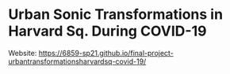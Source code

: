 # Urban Sonic Transformations in Harvard Sq. During COVID-19

Website: https://6859-sp21.github.io/final-project-urbantransformationsharvardsq-covid-19/
